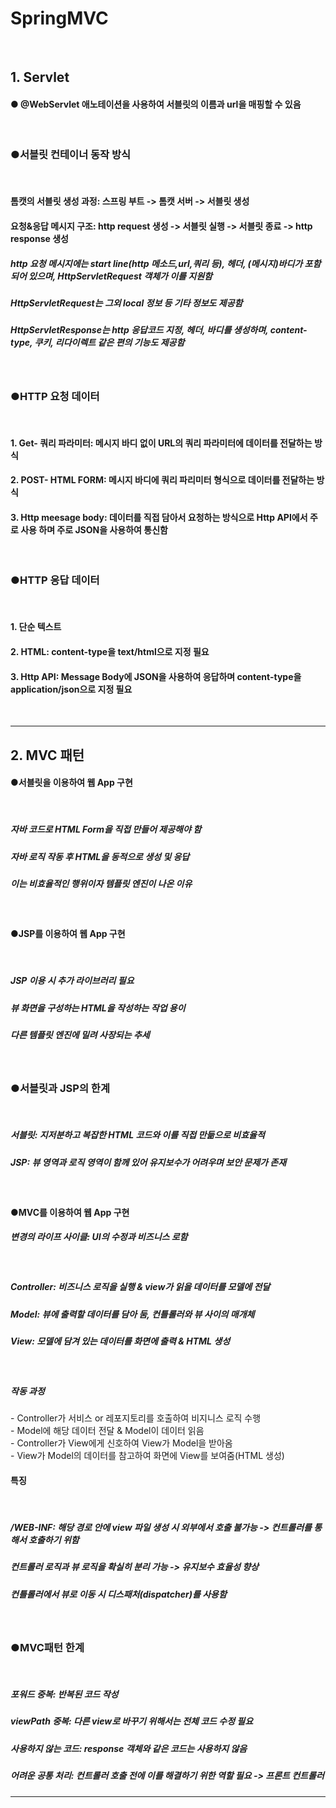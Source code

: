 # SpringMVC <br>

<br>

## 1. Servlet <br>

<h4>● @WebServlet 애노테이션을 사용하여 서블릿의 이름과 url을 매핑할 수 있음</h4>
<br>
<h3>●서블릿 컨테이너 동작 방식</h3>

<br>
<h4> 톰캣의 서블릿 생성 과정: 스프링 부트 -> 톰캣 서버 -> 서블릿 생성 </h4>
<h4> 요청&응답 메시지 구조: http request 생성 -> 서블릿 실행 -> 서블릿 종료 -> http response 생성 </h4>

<h5>http 요청 메시지에는 start line(http 메소드,url,쿼리 등), 헤더, (메시지)바디가 포함되어 있으며, HttpServletRequest 객체가 이를 지원함</h5>
<h5>HttpServletRequest는 그외 local 정보 등 기타 정보도 제공함</h5>
<h5>HttpServletResponse는 http 응답코드 지정, 헤더, 바디를 생성하며, content-type, 쿠키, 리다이렉트 같은 편의 기능도 제공함</h5>
<br>

<h3>●HTTP 요청 데이터</h3>
<br>
<h4>1. Get- 쿼리 파라미터: 메시지 바디 없이 URL의 쿼리 파라미터에 데이터를 전달하는 방식</h4>
<h4>2. POST- HTML FORM: 메시지 바디에 쿼리 파리미터 형식으로 데이터를 전달하는 방식</h4>
<h4>3. Http meesage body: 데이터를 직접 담아서 요청하는 방식으로 Http API에서 주로 사용 하며 주로 JSON을 사용하여 통신함</h4>

<br>

<h3>●HTTP 응답 데이터</h3>
<br>
<h4>1. 단순 텍스트</h4>
<h4>2. HTML: content-type을 text/html으로 지정 필요</h4>
<h4>3. Http API: Message Body에 JSON을 사용하여 응답하며 content-type을 application/json으로 지정 필요</h4>
<br>
<hr>

## 2. MVC 패턴 <br>
<h4>●서블릿을 이용하여 웹 App 구현 </h4>
<br>
<h5>자바 코드로 HTML Form을 직접 만들어 제공해야 함</h5>
<h5>자바 로직 작동 후 HTML을 동적으로 생성 및 응답</h5>
<h5>이는 비효율적인 행위이자 템플릿 엔진이 나온 이유</h5>

<br>
<h4>●JSP를 이용하여 웹 App 구현 </h4>
<br>
<h5>JSP 이용 시 추가 라이브러리 필요</h5>
<h5>뷰 화면을 구성하는 HTML을 작성하는 작업 용이</h5>
<h5>다른 템플릿 엔진에 밀려 사장되는 추세</h5>

<br>
<h3>●서블릿과 JSP의 한계</h3>
<br>
<h5>서블릿: 지저분하고 복잡한 HTML 코드와 이를 직접 만듦으로 비효율적</h5>
<h5>JSP: 뷰 영역과 로직 영역이 함께 있어 유지보수가 어려우며 보안 문제가 존재</h5>
<br>

<h4>●MVC를 이용하여 웹 App 구현</h4>
<h5>변경의 라이프 사이클: UI의 수정과 비즈니스 로함</h5>
<br>
<h5>Controller: 비즈니스 로직을 실행 & view가 읽을 데이터를 모델에 전달</h5>
<h5>Model: 뷰에 출력할 데이터를 담아 둠, 컨틀롤러와 뷰 사이의 매개체</h5>
<h5>View: 모델에 담겨 있는 데이터를 화면에 출력 & HTML 생성</h5>
<br>
<h5>작동 과정</h5>
- Controller가 서비스 or 레포지토리를 호출하여 비지니스 로직 수행<br>
- Model에 해당 데이터 전달 & Model이 데이터 읽음<br>
- Controller가 View에게 신호하여 View가 Model을 받아옴<br>
- View가 Model의 데이터를 참고하여 화면에 View를 보여줌(HTML 생성)
<br>
<h4>특징</h4>
<br>
<h5>/WEB-INF: 해당 경로 안에 view 파일 생성 시 외부에서 호출 불가능 -> 컨트롤러를 통해서 호출하기 위함</h5>
<h5>컨트롤러 로직과 뷰 로직을 확실히 분리 가능 -> 유지보수 효율성 향상</h5>
<h5>컨틀롤러에서 뷰로 이동 시 디스패처(dispatcher)를 사용함</h5>

<br>
<h3>●MVC패턴 한계</h3>
<br>
<h5>포워드 중복: 반복된 코드 작성</h5>
<h5>viewPath 중복: 다른 view로 바꾸기 위해서는 전체 코드 수정 필요</h5>
<h5>사용하지 않는 코드: response 객체와 같은 코드는 사용하지 않음</h5>
<h5>어려운 공통 처리: 컨트롤러 호출 전에 이를 해결하기 위한 역할 필요 -> 프론트 컨트롤러</h5>
<hr>
